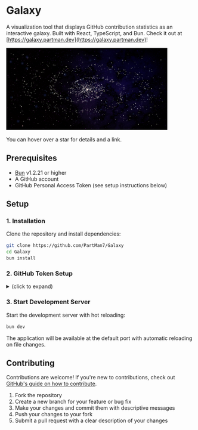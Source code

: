 # Galaxy

A visualization tool that displays GitHub contribution statistics as an interactive galaxy. Built with React, TypeScript, and Bun. Check it out at [https://galaxy.partman.dev](https://galaxy.partman.dev)!

<img src="./docs/screenshot.png" width="432" height="220" />

You can hover over a star for details and a link.

## Prerequisites

- [Bun](https://bun.com) v1.2.21 or higher
- A GitHub account
- GitHub Personal Access Token (see setup instructions below)

## Setup

### 1. Installation

Clone the repository and install dependencies:

```bash
git clone https://github.com/PartMan7/Galaxy
cd Galaxy
bun install
```

### 2. GitHub Token Setup

<details>
<summary>(click to expand)</summary>

To fetch GitHub statistics, you need to generate a Personal Access Token:

#### Navigate to GitHub Settings

Go to [https://github.com/settings/tokens](https://github.com/settings/tokens) or:

- Click your profile picture
- Select Settings
- Navigate to Developer settings
- Click Personal access tokens
- Select Tokens (classic)

#### Generate New Token

- Click "Generate new token" and select "Generate new token (classic)"
- Give it a descriptive name (e.g., "Galaxy Stats App")
- Set expiration date (recommended: 90 days or No expiration for development)

#### Select Required Scopes

The following permissions are required:

- `read:user` - Read all user profile data
- `user:email` - Access user email addresses (read-only)

#### Generate and Copy Token

- Click "Generate token" at the bottom of the page
- Copy the token immediately (you won't be able to see it again)

#### Configure Environment Variables

Create a `.env` file in the project root directory:

```bash
PUBLIC_GITHUB_USERNAME=(Your username here)
GITHUB_TOKEN=ghp_xxxxxxxxxxxxxxxxxxxxxxxxxxxxxxxxxxxx
```

Replace the placeholder values with your actual GitHub token and username.

</details>

### 3. Start Development Server

Start the development server with hot reloading:

```bash
bun dev
```

The application will be available at the default port with automatic reloading on file changes.

## Contributing

Contributions are welcome! If you're new to contributions, check out [GitHub's guide on how to contribute](https://docs.github.com/en/pull-requests/collaborating-with-pull-requests/proposing-changes-to-your-work-with-pull-requests/creating-a-pull-request).

1. Fork the repository
2. Create a new branch for your feature or bug fix
3. Make your changes and commit them with descriptive messages
4. Push your changes to your fork
5. Submit a pull request with a clear description of your changes
